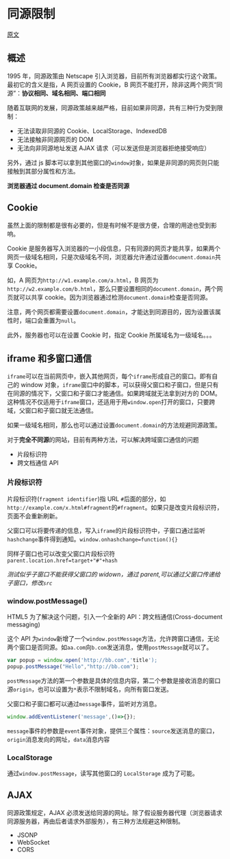 # 同源限制

[原文](https://wangdoc.com/javascript/bom/same-origin.html)

## 概述

1995 年，同源政策由 Netscape 引入浏览器，目前所有浏览器都实行这个政策。最初它的含义是指，A 网页设置的 Cookie，B 网页不能打开，除非这两个网页“同源”：**协议相同、域名相同、端口相同**

随着互联网的发展，同源政策越来越严格，目前如果非同源，共有三种行为受到限制：
- 无法读取非同源的 Cookie、LocalStorage、IndexedDB
- 无法接触非同源网页的 DOM
- 无法向非同源地址发送 AJAX 请求（可以发送但是浏览器拒绝接受响应）

另外，通过 js 脚本可以拿到其他窗口的`window`对象，如果是非同源的网页则只能接触到其部分属性和方法。

**浏览器通过 document.domain 检查是否同源**

## Cookie

虽然上面的限制都是很有必要的，但是有时候不是很方便，合理的用途也受到影响。

Cookie 是服务器写入浏览器的一小段信息，只有同源的网页才能共享，如果两个网页一级域名相同，只是次级域名不同，浏览器允许通过设置`document.domain`共享 Cookie。

如，A 网页为`http://w1.example.com/a.html`，B 网页为`http://w2.example.com/b.html`，那么只要设置相同的`document.domain`，两个网页就可以共享 cookie。因为浏览器通过检测`document.domain`检查是否同源。

注意，两个网页都需要设置`document.domain`，才能达到同源目的，因为设置该属性时，端口会重置为`null`。

此外，服务器也可以在设置 Cookie 时，指定 Cookie 所属域名为一级域名。。。

## iframe 和多窗口通信

`iframe`可以在当前网页中，嵌入其他网页，每个`iframe`形成自己的窗口。即有自己的 window 对象，`iframe`窗口中的脚本，可以获得父窗口和子窗口，但是只有在同源的情况下，父窗口和子窗口才能通信。如果跨域就无法拿到对方的 DOM。这种情况不仅适用于`iframe`窗口，还适用于用`window.open`打开的窗口，只要跨域，父窗口和子窗口就无法通信。

如果一级域名相同，那么也可以通过设置`document.domain`的方法规避同源政策。

对于**完全不同源**的网站，目前有两种方法，可以解决跨域窗口通信的问题
- 片段标识符
- 跨文档通信 API

### 片段标识符

片段标识符(`fragment identifier`)指 URL `#`后面的部分，如`http://example.com/x.html#fragment`的`#fragment`。如果只是改变片段标识符，页面不会重新刷新。

父窗口可以将要传递的信息，写入`iframe`的片段标识符中，子窗口通过监听`hashchange`事件得到通知。`window.onhashchange=function(){}`

同样子窗口也可以改变父窗口片段标识符`parent.location.href=target+"#"+hash`

*测试似乎子窗口不能获得父窗口的 widown，通过 parent,可以通过父窗口传递给子窗口，修改`src`*

### window.postMessage()

HTML5 为了解决这个问题，引入一个全新的 API：跨文档通信(Cross-document messaging)

这个 API 为`window`新增了一个`window.postMessage`方法，允许跨窗口通信，无论两个窗口是否同源。如`aa.com`向`b.com`发送消息，使用`postMessage`就可以了。

```js
var popup = window.open('http://bb.com",'title');
popup.postMessage("Hello","http://bb.com");
```

`postMessage`方法的第一个参数是具体的信息内容，第二个参数是接收消息的窗口源`origin`，也可以设置为`*`表示不限制域名，向所有窗口发送。

父窗口和子窗口都可以通过`message`事件，监听对方消息。

```js
window.addEventListener('message',()=>{});
```

`message`事件的参数是`event`事件对象，提供三个属性：`source`发送消息的窗口，`origin`消息发向的网址，`data`消息内容


### LocalStorage

通过`window.postMessage`，读写其他窗口的 `LocalStorage` 成为了可能。

## AJAX

同源政策规定，AJAX 必须发送给同源的网址。除了假设服务器代理（浏览器请求同源服务器，再由后者请求外部服务），有三种方法规避这种限制。
- JSONP
- WebSocket
- CORS

